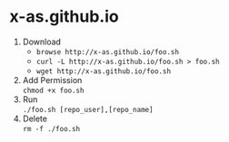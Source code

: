 # x-as.github.io
1. Download  
   * `browse http://x-as.github.io/foo.sh`  
   * `curl -L http://x-as.github.io/foo.sh > foo.sh`  
   * `wget http://x-as.github.io/foo.sh`  
2. Add Permission  
  `chmod +x foo.sh`
3. Run  
  `./foo.sh [repo_user],[repo_name]`
4. Delete  
  `rm -f ./foo.sh`
